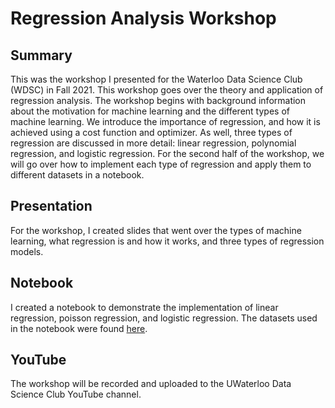 # Regression Analysis Workshop

## Summary

This was the workshop I presented for the Waterloo Data Science Club (WDSC) in Fall 2021. This workshop goes over the theory and application of regression analysis. The workshop begins with background information about the motivation for machine learning and the different types of machine learning. We introduce the importance of regression, and how it is achieved using a cost function and optimizer. As well, three types of regression are discussed in more detail: linear regression, polynomial regression, and logistic regression. For the second half of the workshop, we will go over  how to implement each type of regression and apply them to different datasets in a notebook.

## Presentation

For the workshop, I created slides that went over the types of machine learning, what regression is and how it works, and three types of regression models. 

## Notebook

I created a notebook to demonstrate the implementation of linear regression, poisson regression, and logistic regression. The datasets used in the notebook were found [here](https://www.kaggle.com/rtatman/datasets-for-regression-analysis).

## YouTube

The workshop will be recorded and uploaded to the UWaterloo Data Science Club YouTube channel.
